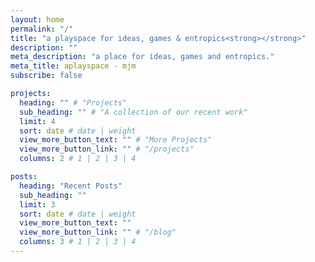 ```yaml
---
layout: home
permalink: "/"
title: "a playspace for ideas, games & entropics<strong></strong>"
description: ""
meta_description: "a place for ideas, games and entropics."
meta_title: aplayspace - mjm
subscribe: false

projects:
  heading: "" # "Projects"
  sub_heading: "" # "A collection of our recent work"
  limit: 4
  sort: date # date | weight
  view_more_button_text: "" # "More Projects"
  view_more_button_link: "" # "/projects"
  columns: 2 # 1 | 2 | 3 | 4

posts:
  heading: "Recent Posts"
  sub_heading: ""
  limit: 3
  sort: date # date | weight
  view_more_button_text: ""
  view_more_button_link: "" # "/blog"
  columns: 3 # 1 | 2 | 3 | 4
---
```

